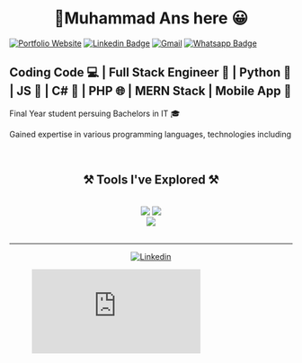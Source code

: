 
<!-- [![](https://visitor-badge.laobi.icu/badge?page_id=Muhammad-AnasKhan.Muhammad-AnasKhan)](https://github.com/Muhammad-AnasKhan)
[![](https://img.shields.io/github/followers/Muhammad-AnasKhan?label=Follow&style=social)](https://github.com/Muhammad-AnasKhan)  -->
<h1 style="text-align:center">👋Muhammad Ans here 😀</h1>

[![Portfolio Website](https://img.shields.io/badge/Portfolio-%23000000.svg?style=flat&logo=firefox&logoColor=#FF7139)](https://anskhan.netlify.app/ "Visit Portfolio")
[![Linkedin Badge](https://img.shields.io/badge/-Muhammad%20Ans-0072b1?style=flat&logo=Linkedin&logoColor=white)](https://www.linkedin.com/in/muhammad-ans-khan/ "Connect on LinkedIn")
[![Gmail](https://img.shields.io/badge/-the.ans.khan@gmail.com-D14836?style=flat&logo=gmail&logoColor=white)](mailto:the.ans.khan@gmail.com?subject=Saw%20Your%20Github%20Profile&body=I%20wanted%20to%20talk%20with%20%20you%20about... "Connect via Email")
[![Whatsapp Badge](https://img.shields.io/badge/-@محمد-25D366?style=flat&logo=Whatsapp&logoColor=white)](https://wa.me/923177148611 "Contact on Whatsapp")


## Coding Code 💻 | Full Stack Engineer 🧙 | Python 🐍 | JS 🚀 | C# 🎯 | PHP 🌐 | MERN Stack | Mobile App 📱

Final Year student persuing Bachelors in IT 🎓

Gained expertise in various programming languages, technologies including 

<br/>

<!--
-  Python 🐍
-  JavaScript 🔥
-  PHP 🐘
- Java ☕
- C# #️⃣
- .NET ⚙️
- Dart 🎯
- C++ ➕➕
- NodeJS 🚀
- Android 📱
- Flutter 🌐😉📱🖥️🐧🍎
-->
  <h2 align="center">⚒️ Tools I've Explored ⚒️</h2>
<br/>
<div align="center">
    <img src="https://skillicons.dev/icons?i=html,css,js,bootstrap,vscode,github,figma,tailwind,git" />
    <img src="https://skillicons.dev/icons?i=cs,dotnet,python,django,flask,php,nodejs,react,javascript,express,androidstudio,java,dart,flutter" /> <br>
   <img src="https://skillicons.dev/icons?i=firebase,mongodb,mysql,sqlite,postgres,docker" />
  <br>
</div>

<br/>
<hr/>


<div align="center">
  
 [![Linkedin](https://skillicons.dev/icons?i=linkedin)](https://www.linkedin.com/in/muhammad-ans-khan/)
</div>

<figure><embed src="https://wakatime.com/share/@MuhammadAnsKhan/a8a60a11-b31d-46dd-bb08-6c14cd3ed645.svg"></embed></figure>

<!---
Muhammad-AnasKhan/Muhammad-AnasKhan is a ✨ special ✨ repository because its `README.md` (this file) appears on your GitHub profile.
You can click the Preview link to take a look at your changes.
--->
